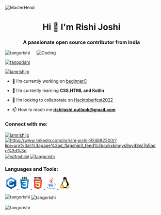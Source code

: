 ![MasterHead](https://imgs.search.brave.com/_viTHliP23KRdFzX3WVkViV6izmyTFTpREvnUD7Y3GU/rs:fit:670:200:1/g:ce/aHR0cHM6Ly9pOTU4/LnBob3RvYnVja2V0/LmNvbS9hbGJ1bXMv/YWU2OS9za3dpZ2x5/bWFnYXppbmUvQmFu/bmVyX0pvZGllSGFz/bGFtX3pwc2Fxdm1o/cmZ3LmdpZg.gif)
<h1 align="center">Hi 👋 I'm Rishi Joshi</h1>
<h3 align="center">A passionate open source contributor from India</h3>
<img align="right" alt="Coding" width="400" src="https://imgs.search.brave.com/FX3LSRe-WP3-NszptovDZnG_yj6GU12Q-HwdgQ0my0Q/rs:fit:480:268:1/g:ce/aHR0cHM6Ly9tZWRp/YS5naXBoeS5jb20v/bWVkaWEvWlZpazdw/QnR1OWROUy9naXBo/eS5naWY.gif>

<p align="left"> <img src="https://komarev.com/ghpvc/?username=tangorishi&label=Profile%20views&color=0e75b6&style=flat" alt="tangorishi" /> </p>

<p align="left"> <a href="https://github.com/ryo-ma/github-profile-trophy"><img src="https://github-profile-trophy.vercel.app/?username=tangorishi" alt="tangorishi" /></a> </p>

<p align="left"> <a href="https://twitter.com/iamrishijo" target="blank"><img src="https://img.shields.io/twitter/follow/iamrishijo?logo=twitter&style=for-the-badge" alt="iamrishijo" /></a> </p>

- 🔭 I’m currently working on [beginnerC](https://github.com/tangorishi/BeginnerC)

- 🌱 I’m currently learning **CSS,HTML and Kotlin**

- 👯 I’m looking to collaborate on [Hacktoberfest2022](https://github.com/fineanmol/Hacktoberfest2022)

- 📫 How to reach me **rishijoshi.outlook@gmail.com**

<h3 align="left">Connect with me:</h3>
<p align="left">
<a href="https://twitter.com/iamrishijo" target="blank"><img align="center" src="https://raw.githubusercontent.com/rahuldkjain/github-profile-readme-generator/master/src/images/icons/Social/twitter.svg" alt="iamrishijo" height="30" width="40" /></a>
<a href="https://www.linkedin.com/in/rishi-joshi-924882200/?lipi=urn%3ali%3apage%3ad_flagship3_feed%3bcckxkmqvs9uyd3wl7q5adq%3d%3d" target="blank"><img align="center" src="https://raw.githubusercontent.com/rahuldkjain/github-profile-readme-generator/master/src/images/icons/Social/linked-in-alt.svg" alt="https://www.linkedin.com/in/rishi-joshi-924882200/?lipi=urn%3ali%3apage%3ad_flagship3_feed%3bcckxkmqvs9uyd3wl7q5adq%3d%3d" height="30" width="40" /></a>
<a href="https://instagram.com/wtfrishiiiii" target="blank"><img align="center" src="https://raw.githubusercontent.com/rahuldkjain/github-profile-readme-generator/master/src/images/icons/Social/instagram.svg" alt="wtfrishiiiii" height="30" width="40" /></a>
<a href="https://www.leetcode.com/tangorishi" target="blank"><img align="center" src="https://raw.githubusercontent.com/rahuldkjain/github-profile-readme-generator/master/src/images/icons/Social/leet-code.svg" alt="tangorishi" height="30" width="40" /></a>
</p>

<h3 align="left">Languages and Tools:</h3>
<p align="left"> <a href="https://www.cprogramming.com/" target="_blank" rel="noreferrer"> <img src="https://raw.githubusercontent.com/devicons/devicon/master/icons/c/c-original.svg" alt="c" width="40" height="40"/> </a> <a href="https://www.w3schools.com/css/" target="_blank" rel="noreferrer"> <img src="https://raw.githubusercontent.com/devicons/devicon/master/icons/css3/css3-original-wordmark.svg" alt="css3" width="40" height="40"/> </a> <a href="https://www.w3.org/html/" target="_blank" rel="noreferrer"> <img src="https://raw.githubusercontent.com/devicons/devicon/master/icons/html5/html5-original-wordmark.svg" alt="html5" width="40" height="40"/> </a> <a href="https://www.java.com" target="_blank" rel="noreferrer"> <img src="https://raw.githubusercontent.com/devicons/devicon/master/icons/java/java-original.svg" alt="java" width="40" height="40"/> </a> <a href="https://www.linux.org/" target="_blank" rel="noreferrer"> <img src="https://raw.githubusercontent.com/devicons/devicon/master/icons/linux/linux-original.svg" alt="linux" width="40" height="40"/> </a> </p>

<p><img align="left" src="https://github-readme-stats.vercel.app/api/top-langs?username=tangorishi&show_icons=true&locale=en&layout=compact" alt="tangorishi" /></p>

<p>&nbsp;<img align="center" src="https://github-readme-stats.vercel.app/api?username=tangorishi&show_icons=true&locale=en" alt="tangorishi" /></p>

<p><img align="center" src="https://github-readme-streak-stats.herokuapp.com/?user=tangorishi&" alt="tangorishi" /></p>


